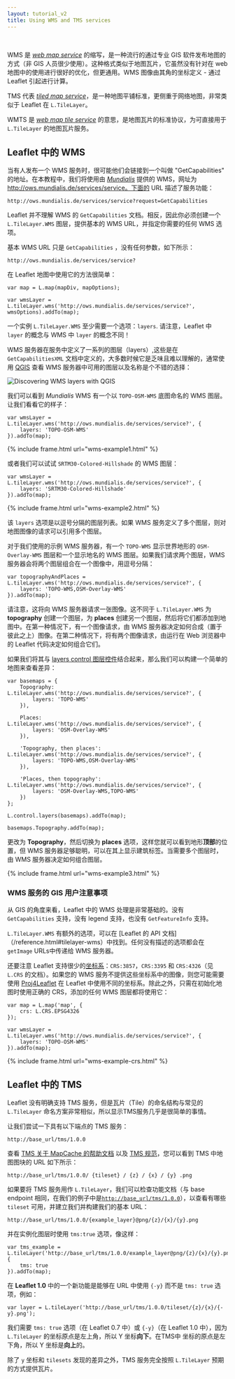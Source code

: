 ```yaml
---
layout: tutorial_v2
title: Using WMS and TMS services
---
```


<style>
iframe {
    border: 1px solid #ccc;
    border-radius: 5px;
}
</style>

<br/>

WMS 是  [*web map service*](https://en.wikipedia.org/wiki/Web_Map_Service) 的缩写，是一种流行的通过专业 GIS 软件发布地图的方式（非 GIS 人员很少使用）。这种格式类似于地图瓦片，它虽然没有针对在 web 地图中的使用进行很好的优化，但更通用。WMS 图像由其角的坐标定义 - 通过 Leaflet 引起进行计算。

TMS 代表 [*tiled map service*](https://en.wikipedia.org/wiki/Tile_Map_Service)，是一种地图平铺标准，更侧重于网络地图，非常类似于 Leaflet 在 `L.TileLayer`。

WMTS 是 [*web map tile service*](https://en.wikipedia.org/wiki/Web_Map_Tile_Service) 的意思，是地图瓦片的标准协议，为可直接用于 `L.TileLayer` 的地图瓦片服务。


## Leaflet 中的 WMS

当有人发布一个 WMS 服务时，很可能他们会链接到一个叫做 "GetCapabilities" 的地址。在本教程中，我们将使用由 [*Mundialis*](https://www.mundialis.de) 提供的 WMS，网址为 http://ows.mundialis.de/services/service。下面的 URL 描述了服务功能：

	http://ows.mundialis.de/services/service?request=GetCapabilities

Leaflet 并不理解 WMS 的 `GetCapabilities` 文档。相反，因此你必须创建一个 `L.TileLayer.WMS` 图层，提供基本的 WMS URL，并指定你需要的任何 WMS 选项。

基本 WMS URL 只是 `GetCapabilities` ，没有任何参数，如下所示：

	http://ows.mundialis.de/services/service?

在 Leaflet 地图中使用它的方法很简单：

	var map = L.map(mapDiv, mapOptions);

	var wmsLayer = L.tileLayer.wms('http://ows.mundialis.de/services/service?', wmsOptions).addTo(map);

一个实例 `L.TileLayer.WMS` 至少需要一个选项：`layers`. 请注意，Leaflet 中 `layer` 的概念与 WMS 中 `layer` 的概念不同！

WMS 服务器在服务中定义了一系列的图层（layers）,这些是在 `GetCapabilitiesXML` 文档中定义的，大多数时候它是乏味且难以理解的，通常使用 [QGIS](http://www.qgistutorials.com/en/docs/working_with_wms.html) 查看 WMS 服务器中可用的图层以及名称是个不错的选择：

![Discovering WMS layers with QGIS](qgis-wms-layers.png)

我们可以看到 *Mundialis* WMS 有一个以 `TOPO-OSM-WMS`  底图命名的 WMS 图层。让我们看看它的样子：

	var wmsLayer = L.tileLayer.wms('http://ows.mundialis.de/services/service?', {
		layers: 'TOPO-OSM-WMS'
	}).addTo(map);

{% include frame.html url="wms-example1.html" %}


或者我们可以试试 `SRTM30-Colored-Hillshade` 的 WMS 图层：

	var wmsLayer = L.tileLayer.wms('http://ows.mundialis.de/services/service?', {
		layers: 'SRTM30-Colored-Hillshade'
	}).addTo(map);

{% include frame.html url="wms-example2.html" %}


该 `layers` 选项是以逗号分隔的图层列表。如果 WMS 服务定义了多个图层，则对地图图像的请求可以引用多个图层。

对于我们使用的示例 WMS 服务器，有一个 `TOPO-WMS` 显示世界地形的 `OSM-Overlay-WMS` 图层和一个显示地名的 WMS 图层。如果我们请求两个图层，WMS 服务器会将两个图层组合在一个图像中，用逗号分隔：

	var topographyAndPlaces = L.tileLayer.wms('http://ows.mundialis.de/services/service?', {
		layers: 'TOPO-WMS,OSM-Overlay-WMS'
	}).addTo(map);

请注意，这将向 WMS 服务器请求一张图像。这不同于 `L.TileLayer.WMS` 为 **topography** 创建一个图层，为 **places** 创建另一个图层，然后将它们都添加到地图中。在第一种情况下，有一个图像请求，由 WMS 服务器决定如何合成（置于彼此之上）图像。在第二种情况下，将有两个图像请求，由运行在 Web 浏览器中的 Leaflet 代码决定如何组合它们。

如果我们将其与 [layers control 图层控件](/examples/layers-control.html)结合起来，那么我们可以构建一个简单的地图来查看差异：

	var basemaps = {
		Topography: L.tileLayer.wms('http://ows.mundialis.de/services/service?', {
			layers: 'TOPO-WMS'
		}),

		Places: L.tileLayer.wms('http://ows.mundialis.de/services/service?', {
			layers: 'OSM-Overlay-WMS'
		}),

		'Topography, then places': L.tileLayer.wms('http://ows.mundialis.de/services/service?', {
			layers: 'TOPO-WMS,OSM-Overlay-WMS'
		}),

		'Places, then topography': L.tileLayer.wms('http://ows.mundialis.de/services/service?', {
			layers: 'OSM-Overlay-WMS,TOPO-WMS'
		})
	};

	L.control.layers(basemaps).addTo(map);

	basemaps.Topography.addTo(map);

更改为 **Topography**，然后切换为 **places** 选项，这样您就可以看到地形**顶部**的位置，但 WMS 服务器足够聪明，可以在其上显示建筑标签。当需要多个图层时，由 WMS 服务器决定如何组合图层。

{% include frame.html url="wms-example3.html" %}


### WMS 服务的 GIS 用户注意事项

从 GIS 的角度来看，Leaflet 中的 WMS 处理是非常基础的。没有 `GetCapabilities`  支持，没有  legend 支持，也没有 `GetFeatureInfo` 支持。

`L.TileLayer.WMS` 有额外的选项，可以在 [Leaflet 的 API 文档]（/reference.html#tilelayer-wms）中找到。任何没有描述的选项都会在 `getImage` URLs中传递给 WMS 服务器。

还要注意 Leaflet 支持很少的[坐标系](https://en.wikipedia.org/wiki/Spatial_reference_system)：`CRS:3857`，`CRS:3395` 和 `CRS:4326`（见 `L.CRS` 的文档）。如果您的 WMS 服务不提供这些坐标系中的图像，则您可能需要使用 [Proj4Leaflet](https://github.com/kartena/Proj4Leaflet) 在 Leaflet 中使用不同的坐标系。除此之外，只需在初始化地图时使用正确的 CRS，添加的任何 WMS 图层都将使用它：

	var map = L.map('map', {
		crs: L.CRS.EPSG4326
	});

	var wmsLayer = L.tileLayer.wms('http://ows.mundialis.de/services/service?', {
		layers: 'TOPO-OSM-WMS'
	}).addTo(map);

{% include frame.html url="wms-example-crs.html" %}
	
	
## Leaflet 中的 TMS

Leaflet 没有明确支持 TMS 服务，但是瓦片（Tile）的命名结构与常见的 `L.TileLayer` 命名方案非常相似，所以显示TMS服务几乎是很简单的事情。

让我们尝试一下具有以下端点的 TMS 服务：

	http://base_url/tms/1.0.0

查看 [TMS 关于 MapCache 的帮助文档](http://mapserver.org/mapcache/services.html) 以及 [TMS 规范](https://wiki.osgeo.org/wiki/Tile_Map_Service_Specification)，您可以看到 TMS 中地图图块的 URL 如下所示：

	http://base_url/tms/1.0.0/ {tileset} / {z} / {x} / {y} .png

如果要将 TMS 服务用作 `L.TileLayer`，我们可以检查功能文档（与 base endpoint 相同，在我们的例子中是[`http://base_url/tms/1.0.0`](http://base_url/tms/1.0.0)），以查看有哪些 `tileset` 可用，并建立我们并构建我们的基本 URL：

	http://base_url/tms/1.0.0/{example_layer}@png/{z}/{x}/{y}.png


并在实例化图层时使用 `tms:true` 选项，像这样：

	var tms_example = L.tileLayer('http://base_url/tms/1.0.0/example_layer@png/{z}/{x}/{y}.png', {
		tms: true
	}).addTo(map);


在 **Leaflet 1.0** 中的一个新功能是能够在 URL 中使用 `{-y}` 而不是 `tms: true` 选项，例如：

	var layer = L.tileLayer('http://base_url/tms/1.0.0/tileset/{z}/{x}/{-y}.png');

我们需要 `tms: true`  选项（在 Leaflet 0.7 中）或 `{-y}`（在 Leaflet 1.0 中），因为 `L.TileLayer` 的坐标原点是左上角，所以 Y 坐标**向下**。在TMS中 坐标的原点是左下角，所以 Y 坐标是**向上**的。

除了 `y` 坐标和 `tilesets` 发现的差异之外，TMS 服务完全按照 `L.TileLayer` 预期的方式提供瓦片。
